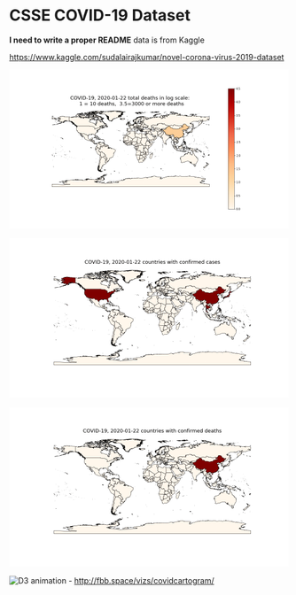 # CSSE COVID-19 Dataset

**I need to write a proper README** 
data is from Kaggle

https://www.kaggle.com/sudalairajkumar/novel-corona-virus-2019-dataset




![](figs/COVID-19-deaths.gif)

![](figs/COVID-19-contagion.gif)	

![](figs/COVID-19-countireswdeath.gif)

![D3 animation](covidcartogram/coronavirusCartogram.gif) - http://fbb.space/vizs/covidcartogram/

